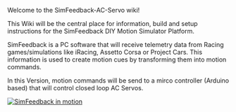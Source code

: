 Welcome to the SimFeedback-AC-Servo wiki!

This Wiki will be the central place for information, build and setup instructions for the SimFeedback DIY Motion Simulator Platform.

SimFeedback is a PC software that will receive telemetry data from Racing games/simulations like iRacing, Assetto Corsa or Project Cars. This information is used to create motion cues by transforming them into motion commands.

In this Version, motion commands will be send to a mirco controller (Arduino based) that will control closed loop AC Servos.

[![SimFeedback in motion](https://img.youtube.com/vi/oKyzBDKgwR0/0.jpg)](https://www.youtube.com/watch?v=oKyzBDKgwR0)
